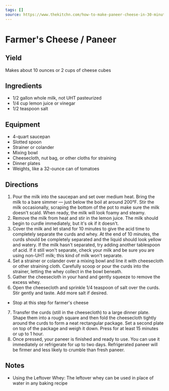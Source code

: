 ```yaml
---
tags: []
source: https://www.thekitchn.com/how-to-make-paneer-cheese-in-30-minutes-cooking-lessons-from-the-kitchn-57008
---
```


# Farmer's Cheese / Paneer

## Yield

Makes about 10 ounces or 2 cups of cheese cubes

## Ingredients

- 1/2 gallon whole milk, not UHT pasteurized
- 1/4 cup lemon juice or vinegar
- 1/2 teaspoon salt

## Equipment

- 4-quart saucepan
- Slotted spoon
- Strainer or colander
- Mixing bowl
- Cheesecloth, nut bag, or other cloths for straining
- Dinner plates
- Weights, like a 32-ounce can of tomatoes

## Directions

1. Pour the milk into the saucepan and set over medium heat. Bring the milk to a bare simmer — just below the boil at around 200°F. Stir the milk occasionally, scraping the bottom of the pot to make sure the milk doesn't scald. When ready, the milk will look foamy and steamy.
2. Remove the milk from heat and stir in the lemon juice. The milk should begin to curdle immediately, but it's ok if it doesn't.
3. Cover the milk and let stand for 10 minutes to give the acid time to completely separate the curds and whey. At the end of 10 minutes, the curds should be completely separated and the liquid should look yellow and watery. If the milk hasn't separated, try adding another tablespoon of acid. If it still won't separate, check your milk and be sure you are using non-UHT milk; this kind of milk won't separate.
4. Set a strainer or colander over a mixing bowl and line it with cheesecloth or other straining cloth. Carefully scoop or pour the curds into the strainer, letting the whey collect in the bowl beneath.
5. Gather the cheesecloth in your hand and gently squeeze to remove the excess whey.
6. Open the cheesecloth and sprinkle 1/4 teaspoon of salt over the curds. Stir gently and taste. Add more salt if desired.
  - Stop at this step for farmer's cheese
7. Transfer the curds (still in the cheesecloth) to a large dinner plate. Shape them into a rough square and then fold the cheesecloth tightly around the curds to form a neat rectangular package. Set a second plate on top of the package and weigh it down. Press for at least 15 minutes or up to 1 hour.
8. Once pressed, your paneer is finished and ready to use. You can use it immediately or refrigerate for up to two days. Refrigerated paneer will be firmer and less likely to crumble than fresh paneer.

## Notes

- Using the Leftover Whey: The leftover whey can be used in place of water in any baking recipe
